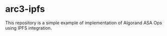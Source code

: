 # arc3-ipfs
This repository is a simple example of implementation of Algorand ASA Ops using IPFS integration.
